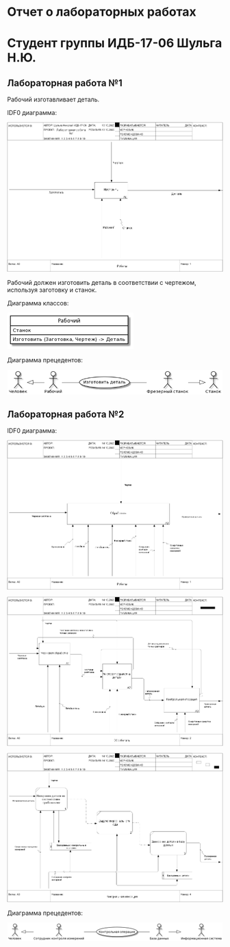 # Отчет о лабораторных работах

# Cтудент группы ИДБ-17-06 Шульга Н.Ю.

## Лабораторная работа №1

Рабочий изготавливает деталь.

IDF0 диаграмма:

![A](https://github.com/NikolaiShu/ShulgaNikolay.github.io/blob/main/lab1/IDF0.png?raw=true)

Рабочий должен изготовить деталь в соответствии с чертежом, используя заготовку и станок. 

Диаграмма классов:

![A](https://github.com/NikolaiShu/ShulgaNikolay.github.io/blob/main/lab1/ClassD.png?raw=true)


Диаграмма прецедентов:

![A](https://github.com/NikolaiShu/ShulgaNikolay.github.io/blob/main/lab1/UseCaseDiagramm.png?raw=true)


## Лабораторная работа №2

IDF0 диаграмма:

![A](https://github.com/NikolaiShu/ShulgaNikolay.github.io/blob/main/lab2/IDF02.png?raw=true)

![A](https://github.com/NikolaiShu/ShulgaNikolay.github.io/blob/main/lab2/IDF02.2.png?raw=true)

![A](https://github.com/NikolaiShu/ShulgaNikolay.github.io/blob/main/lab2/DFD2.png?raw=true)


Диаграмма прецедентов:

![A](https://github.com/NikolaiShu/ShulgaNikolay.github.io/blob/main/lab2/UsecaseLab2.png?raw=true)
